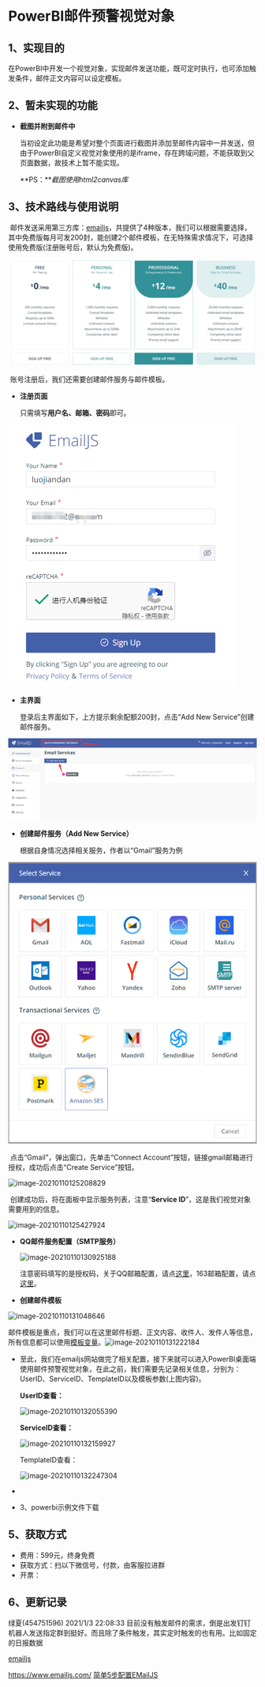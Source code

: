 # PowerBI邮件预警视觉对象

## 1、实现目的

​	在PowerBI中开发一个视觉对象，实现邮件发送功能，既可定时执行，也可添加触发条件，邮件正文内容可以设定模板。



## 2、暂未实现的功能

- **截图并附到邮件中**

  当初设定此功能是希望对整个页面进行截图并添加至邮件内容中一并发送，但由于PowerBI自定义视觉对象使用的是iframe，存在跨域问题，不能获取到父页面数据，故技术上暂不能实现。

  **PS：***截图使用html2canvas库*



## 3、技术路线与使用说明

​	邮件发送采用第三方库：[emailjs](https://www.emailjs.com/)，共提供了4种版本，我们可以根据需要选择，其中免费版每月可发200封，能创建2个邮件模板，在无特殊需求情况下，可选择使用免费版(注册账号后，默认为免费版)。

![img](https://raw.githubusercontent.com/luojiandan/imgs/main/imgs/OE1MB%7D0KRG6XZXJH8Y5PSYT.png)

​	账号注册后，我们还需要创建邮件服务与邮件模板。

- **注册页面**

  只需填写**用户名、邮箱、密码**即可。

![image-20210110124418140](https://raw.githubusercontent.com/luojiandan/imgs/main/imgs/image-20210110124418140.png)

- **主界面**

  登录后主界面如下，上方提示剩余配额200封，点击“Add New Service”创建邮件服务。

![image-20210110124633585](https://raw.githubusercontent.com/luojiandan/imgs/main/imgs/image-20210110124633585.png)

- **创建邮件服务（Add New Service）**

  根据自身情况选择相关服务，作者以“Gmail”服务为例

![image-20210110124942788](https://raw.githubusercontent.com/luojiandan/imgs/main/imgs/image-20210110124942788.png)

​	点击“Gmail”，弹出窗口，先单击“Connect Account”按钮，链接gmail邮箱进行授权，成功后点击“Create Service”按钮。

![image-20210110125208829](C:\Users\l\AppData\Roaming\Typora\typora-user-images\image-20210110125208829.png)

​	创建成功后，将在面板中显示服务列表，注意“**Service ID**”，这是我们视觉对象需要用到的信息。

![image-20210110125427924](C:\Users\l\AppData\Roaming\Typora\typora-user-images\image-20210110125427924.png)

 - **QQ邮件服务配置（SMTP服务）**

   ![image-20210110130925188](C:\Users\l\AppData\Roaming\Typora\typora-user-images\image-20210110130925188.png)

   注意密码填写的是授权码，关于QQ邮箱配置，请点[这里](https://service.mail.qq.com/cgi-bin/help?subtype=1&&id=28&&no=1001256)，163邮箱配置，请点[这里](https://help.mail.163.com/faqDetail.do?code=d7a5dc8471cd0c0e8b4b8f4f8e49998b374173cfe9171305fa1ce630d7f67ac2cda80145a1742516)。

- **创建邮件模板**

![image-20210110131048646](C:\Users\l\AppData\Roaming\Typora\typora-user-images\image-20210110131048646.png)

​	邮件模板是重点，我们可以在这里邮件标题、正文内容、收件人、发件人等信息，所有信息都可以使用[模板变量](https://www.emailjs.com/docs/user-guide/dynamic-variables-templates/)。![image-20210110131222184](C:\Users\l\AppData\Roaming\Typora\typora-user-images\image-20210110131222184.png)

- 至此，我们在emailjs网站做完了相关配置，接下来就可以进入PowerBI桌面端使用邮件预警视觉对象，在此之前，我们需要先记录相关信息，分别为：UserID、ServiceID、TemplateID以及模板参数(上图内容)。

  **UserID查看：**

  ![image-20210110132055390](C:\Users\l\AppData\Roaming\Typora\typora-user-images\image-20210110132055390.png)

  **ServiceID查看：**

  ![image-20210110132159927](C:\Users\l\AppData\Roaming\Typora\typora-user-images\image-20210110132159927.png)

  TemplateID查看：

  ![image-20210110132247304](C:\Users\l\AppData\Roaming\Typora\typora-user-images\image-20210110132247304.png)

- 

- 3、powerbi示例文件下载



## 5、获取方式

- 费用：599元，终身免费
- 获取方式：扫以下微信号，付款，由客服拉进群
- 开票：



## 6、更新记录



绿夏(454751596) 2021/1/3 22:08:33
目前没有触发邮件的需求，倒是出发钉钉机器人发送指定群到挺好。而且除了条件触发，其实定时触发的也有用。比如固定的日报数据

[emailjs](https://www.npmjs.com/package/emailjs)

https://www.emailjs.com/
[简单5步配置EMailJS](https://developer.51cto.com/art/202005/616427.htm?pc)

